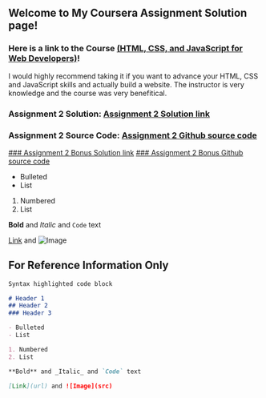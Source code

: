 ## Welcome to My Coursera Assignment Solution page!


### Here is a link to the Course [(HTML, CSS, and JavaScript for Web Developers)](https://www.coursera.org/learn/html-css-javascript-for-web-developers/home/welcome)!

I would highly recommend taking it if you want to advance your HTML, CSS and JavaScript skills and actually build a website. The instructor is very knowledge and the course was very benefitical.


   ### Assignment 2 Solution: [Assignment 2 Solution link](https://confidenceiskey.github.io/coursera-test/module2-solution/)
### Assignment 2 Source Code: [Assignment 2 Github source code](https://github.com/Confidenceiskey/coursera-test/tree/gh-pages/module2-solution)


[### Assignment 2 Bonus Solution link](https://confidenceiskey.github.io/coursera-test/module2-solution-bonus/)
[### Assignment 2 Bonus Github source code](https://github.com/Confidenceiskey/coursera-test/tree/gh-pages/module2-solution-bonus)

- Bulleted
- List

1. Numbered
2. List

**Bold** and _Italic_ and `Code` text

[Link](url) and ![Image](src)


## For Reference Information Only

```markdown
Syntax highlighted code block

# Header 1
## Header 2
### Header 3

- Bulleted
- List

1. Numbered
2. List

**Bold** and _Italic_ and `Code` text

[Link](url) and ![Image](src)
```
